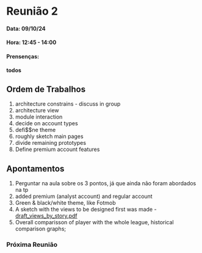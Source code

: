 # Reunião 2

#### Data: 09/10/24

#### Hora: 12:45 - 14:00

#### Prensenças:

**todos**

## Ordem de Trabalhos

1. architecture constrains - discuss in group
2. architecture view
3. module interaction
4. decide on account types
5. defi$$ne theme
6. roughly sketch main pages
7. divide remaining prototypes
8. Define premium account features

## Apontamentos

1. Perguntar na aula sobre os 3 pontos, já que ainda não foram abordados na tp
2. added premium (analyst account) and regular account
3. Green & black/white theme, like Fotmob
4. A sketch with the views to be designed first was made - [draft_views_by_story.pdf](./docs/draft_views_by_story.pdf)
5. Overall comparisson of player with the whole league, historical comparison graphs;

### Próxima Reunião
